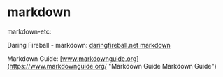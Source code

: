 # markdown
markdown-etc:  

Daring Fireball - markdown: [daringfireball.net markdown](https://daringfireball.net/projects/markdown/ "Daring Fireball - markdown")

Markdown Guide: [www.markdownguide.org](https://www.markdownguide.org/ "Markdown Guide Markdown Guide")
